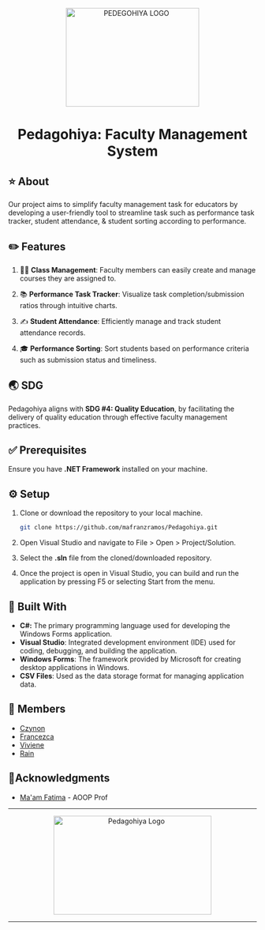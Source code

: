 <p align="center"><img src="insert link here" width="270px" height="200px" alt="PEDEGOHIYA LOGO"></p>

<h1 align="center">Pedagohiya: Faculty Management System</h1>


## ⭐ About
Our project aims to simplify faculty management task for educators by developing a user-friendly tool to streamline task such as performance task tracker, student attendance, & student sorting according to performance.

## ✏️ Features 
1. 🧑‍🎓 **Class Management**: Faculty members can easily create and manage courses they are assigned to.

2. 📚 **Performance Task Tracker**: Visualize task completion/submission ratios through intuitive charts.

3. ✍️ **Student Attendance**: Efficiently manage and track student attendance records.
  
4. 🎓 **Performance Sorting**: Sort students based on performance criteria such as submission status and timeliness.

## 🌏 SDG
Pedagohiya aligns with **SDG #4: Quality Education**, by facilitating the delivery of quality education through effective faculty management practices.


## ✅ Prerequisites
Ensure you have **.NET Framework** installed on your machine.

## ⚙️ Setup
1. Clone or download the repository to your local machine.

    ```bash
    git clone https://github.com/mafranzramos/Pedagohiya.git
    ```

2. Open Visual Studio and navigate to File > Open > Project/Solution.

3. Select the **.sln** file from the cloned/downloaded repository.
    
4. Once the project is open in Visual Studio, you can build and run the application by pressing F5 or selecting Start from the menu.


## 🔧 Built With

* **C#:** The primary programming language used for developing the Windows Forms application.
* **Visual Studio**: Integrated development environment (IDE) used for coding, debugging, and building the application.
* **Windows Forms**: The framework provided by Microsoft for creating desktop applications in Windows.
* **CSV Files**: Used as the data storage format for managing application data.

## 👥 Members

* [Czynon](https://github.com/CzynonDeTorres)
* [Francezca](https://github.com/mafranzramos)
* [Viviene](https://github.com/VivieneGarcia)
* [Rain](https://github.com/rnlyra)

## 🌟Acknowledgments
* [Ma'am Fatima](https://github.com/marieemoiselle) - AOOP Prof

---
<p align="center"><img src="insert link here" width="320px" height="200px" alt="Pedagohiya Logo"></p>

---
